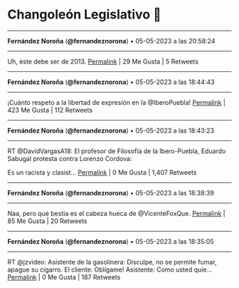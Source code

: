 # Changoleón Legislativo 🙈
*****
**Fernández Noroña** (**@fernandeznorona**) • 05-05-2023 a las 20:58:24
*****
Uh, éste debe ser de 2013.
[Permalink](https://twitter.com/fernandeznorona/status/1654712192737116160) | 29 Me Gusta | 5 Retweets
*****
**Fernández Noroña** (**@fernandeznorona**) • 05-05-2023 a las 18:44:43
*****
¡Cuánto respeto a la libertad de expresión en la @IberoPuebla!
[Permalink](https://twitter.com/fernandeznorona/status/1654678550698676225) | 423 Me Gusta | 112 Retweets
*****
**Fernández Noroña** (**@fernandeznorona**) • 05-05-2023 a las 18:43:23
*****
RT @DavidVargasA18: El profesor de Filosofía de la Ibero-Puebla, Eduardo Sabugal protesta contra Lorenzo Cordova: 


Es un racista y clasist…
[Permalink](https://twitter.com/fernandeznorona/status/1654678214474702849) | 0 Me Gusta | 1,407 Retweets
*****
**Fernández Noroña** (**@fernandeznorona**) • 05-05-2023 a las 18:38:39
*****
Naa, pero qué bestia es el cabeza hueca de @VicenteFoxQue.
[Permalink](https://twitter.com/fernandeznorona/status/1654677025532289024) | 85 Me Gusta | 20 Retweets
*****
**Fernández Noroña** (**@fernandeznorona**) • 05-05-2023 a las 18:35:05
*****
RT @jzvideo: Asistente de la gasolinera:
Disculpe, no se permite fumar, apague su cigarro.
El cliente:
Oblígame!
Asistente:
Como usted quie…
[Permalink](https://twitter.com/fernandeznorona/status/1654676127888310272) | 0 Me Gusta | 187 Retweets